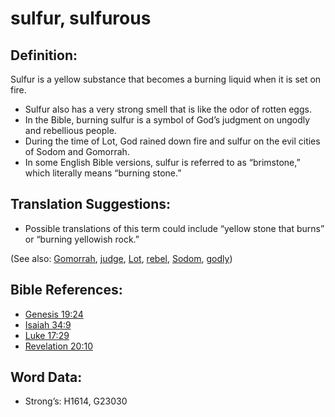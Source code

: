 # sulfur, sulfurous

## Definition:

Sulfur is a yellow substance that becomes a burning liquid when it is set on fire.

* Sulfur also has a very strong smell that is like the odor of rotten eggs.
* In the Bible, burning sulfur is a symbol of God’s judgment on ungodly and rebellious people.
* During the time of Lot, God rained down fire and sulfur on the evil cities of Sodom and Gomorrah.
* In some English Bible versions, sulfur is referred to as “brimstone,” which literally means “burning stone.”

## Translation Suggestions:

* Possible translations of this term could include “yellow stone that burns” or “burning yellowish rock.”

(See also: [Gomorrah](../names/gomorrah.md), [judge](../kt/judge.md), [Lot](../names/lot.md), [rebel](../other/rebel.md), [Sodom](../names/sodom.md), [godly](../kt/godly.md))

## Bible References:

* [Genesis 19:24](rc://en/tn/help/gen/19/24)
* [Isaiah 34:9](rc://en/tn/help/isa/34/09)
* [Luke 17:29](rc://en/tn/help/luk/17/29)
* [Revelation 20:10](rc://en/tn/help/rev/20/10)

## Word Data:

* Strong’s: H1614, G23030
